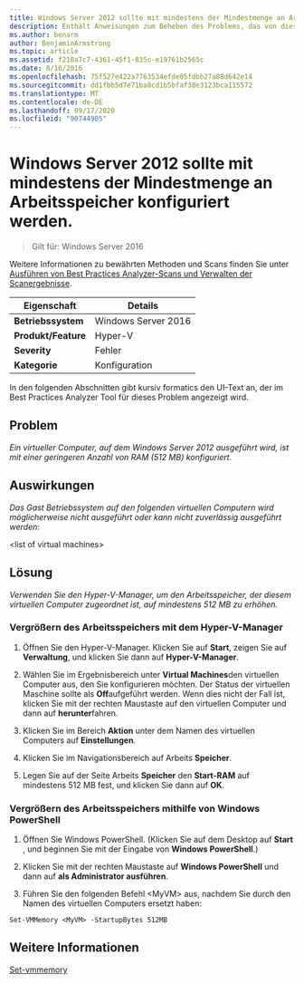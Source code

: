 ```yaml
---
title: Windows Server 2012 sollte mit mindestens der Mindestmenge an Arbeitsspeicher konfiguriert werden.
description: Enthält Anweisungen zum Beheben des Problems, das von dieser Best Practices Analyzer Regel gemeldet wird.
ms.author: benarm
author: BenjaminArmstrong
ms.topic: article
ms.assetid: f218a7c7-4361-45f1-835c-e19761b2565c
ms.date: 8/16/2016
ms.openlocfilehash: 75f527e422a7763534efde05fdbb27a88d642e14
ms.sourcegitcommit: dd1fbb5d7e71ba8cd1b5bfaf38e3123bca115572
ms.translationtype: MT
ms.contentlocale: de-DE
ms.lasthandoff: 09/17/2020
ms.locfileid: "90744905"
---
```

# <a name="windows-server-2012-should-be-configured-with-at-least-the-minimum-amount-of-memory"></a>Windows Server 2012 sollte mit mindestens der Mindestmenge an Arbeitsspeicher konfiguriert werden.

>Gilt für: Windows Server 2016

Weitere Informationen zu bewährten Methoden und Scans finden Sie unter [Ausführen von Best Practices Analyzer-Scans und Verwalten der Scanergebnisse](https://go.microsoft.com/fwlink/p/?LinkID=223177).

|Eigenschaft|Details|
|-|-|
|**Betriebssystem**|Windows Server 2016|
|**Produkt/Feature**|Hyper-V|
|**Severity**|Fehler|
|**Kategorie**|Konfiguration|

In den folgenden Abschnitten gibt kursiv formatics den UI-Text an, der im Best Practices Analyzer Tool für dieses Problem angezeigt wird.

## <a name="issue"></a>**Problem**
*Ein virtueller Computer, auf dem Windows Server 2012 ausgeführt wird, ist mit einer geringeren Anzahl von RAM (512 MB) konfiguriert.*

## <a name="impact"></a>**Auswirkungen**
*Das Gast Betriebssystem auf den folgenden virtuellen Computern wird möglicherweise nicht ausgeführt oder kann nicht zuverlässig ausgeführt werden:*

\<list of virtual machines>

## <a name="resolution"></a>**Lösung**
*Verwenden Sie den Hyper-V-Manager, um den Arbeitsspeicher, der diesem virtuellen Computer zugeordnet ist, auf mindestens 512 MB zu erhöhen.*

### <a name="increase-the-memory-using-hyper-v-manager"></a>Vergrößern des Arbeitsspeichers mit dem Hyper-V-Manager

1.  Öffnen Sie den Hyper-V-Manager. Klicken Sie auf **Start**, zeigen Sie auf **Verwaltung**, und klicken Sie dann auf **Hyper-V-Manager**.

2.  Wählen Sie im Ergebnisbereich unter **Virtual Machines**den virtuellen Computer aus, den Sie konfigurieren möchten. Der Status der virtuellen Maschine sollte als **Off**aufgeführt werden. Wenn dies nicht der Fall ist, klicken Sie mit der rechten Maustaste auf den virtuellen Computer und dann auf **herunter**fahren.

3.  Klicken Sie im Bereich **Aktion** unter dem Namen des virtuellen Computers auf **Einstellungen**.

4.  Klicken Sie im Navigationsbereich auf Arbeits **Speicher**.

5.  Legen Sie auf der Seite Arbeits **Speicher** den **Start-RAM** auf mindestens 512 MB fest, und klicken Sie dann auf **OK**.

### <a name="increase-the-memory-using-windows-powershell"></a>Vergrößern des Arbeitsspeichers mithilfe von Windows PowerShell

1.  Öffnen Sie Windows PowerShell. (Klicken Sie auf dem Desktop auf **Start** , und beginnen Sie mit der Eingabe von **Windows PowerShell**.)

2.  Klicken Sie mit der rechten Maustaste auf **Windows PowerShell** und dann auf **als Administrator ausführen**.

3.  Führen Sie den folgenden Befehl \<MyVM> aus, nachdem Sie durch den Namen des virtuellen Computers ersetzt haben:

```
Set-VMMemory <MyVM> -StartupBytes 512MB
```

## <a name="see-also"></a>Weitere Informationen
[Set-vmmemory](/powershell/module/hyper-v/set-vmmemory?view=win10-ps)